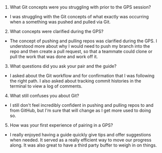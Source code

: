 1. What Git concepts were you struggling with prior to the GPS session?
* I was struggling with the Git concepts of what exactly was occurring when a something was pushed and pulled via Git.
2. What concepts were clarified during the GPS?
* The concept of pushing and pulling repos was clarified during the GPS. I understood more about why I would need to push my branch into the repo and then create a pull request, so that a teammate could clone or pull the work that was done and work off it.
3. What questions did you ask your pair and the guide?
* I asked about the Git workflow and for confirmation that I was following the right path. I also asked about tracking commit histories in the terminal to view a log of comments.
4. What still confuses you about Git?
* I still don't feel incredibly confident in pushing and pulling repos to and from GitHub, but I'm sure that will change as I get more used to doing so.
5. How was your first experience of pairing in a GPS?
* I really enjoyed having a guide quickly give tips and offer suggestions when needed. It served as a really efficient way to move our progress along. It was also great to have a third party buffer to weigh in on things.